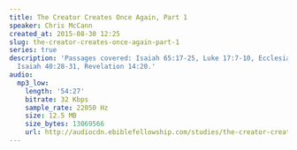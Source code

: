 ```yaml
---
title: The Creator Creates Once Again, Part 1
speaker: Chris McCann
created_at: 2015-08-30 12:25
slug: the-creator-creates-once-again-part-1
series: true
description: 'Passages covered: Isaiah 65:17-25, Luke 17:7-10, Ecclesiastes 12:1,
  Isaiah 40:28-31, Revelation 14:20.'
audio:
  mp3_low:
    length: '54:27'
    bitrate: 32 Kbps
    sample_rate: 22050 Hz
    size: 12.5 MB
    size_bytes: 13069566
    url: http://audiocdn.ebiblefellowship.com/studies/the-creator-creates-once-again/2015.08.30_McCann_-_The_Creator_Creates_Once_Again_Part_1.mp3
---
```

